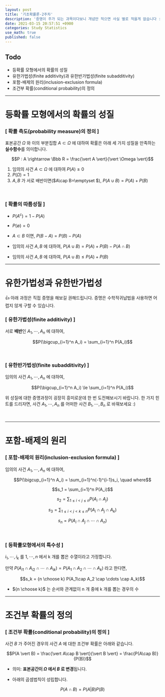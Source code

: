 ```yaml
---
layout: post
title: '기초확률론-2주차'
description: '증명이 주가 되는 과목이다보니 개념만 적으면 사실 별로 적을게 없습니다 :0'
date: 2021-03-15 20:57:51 +0900
categories: Study Statistics
use_math: true
published: false
---
```


## Todo
- 등확률 모형에서의 확률의 성질
- 유한가법성(finite additivity)과 유한반가법성(finite subadditivity)
- 포함-배제의 원리(inclusion-exclusion formula)
- 조건부 확률(conditional probability)의 정의

---

# 등확률 모형에서의 확률의 성질

### [ 확률 측도(probability measure)의 정의 ] 
표본공간 $\Omega$ 와 이의 부분집합 $A \subset \Omega$ 에 대하여 확률은 아래 세 가지 성질을 만족하는 **실수함수**를 의미합니다.

$$P : A \rightarrow \Bbb R = \frac{\vert A \vert}{\vert \Omega \vert}$$

1. 임의의 사건 $A \subset \Omega$ 에 대하여 $P(A) \ge 0$
2. $P(\Omega) = 1$
3. $A, B$ 가 서로 배반이면($A\cap B=\emptyset $), $P(A\cup B) = P(A) + P(B)$ 

<br>

### [ 확률의 따름성질 ]

- $P(A^c) = 1- P(A)$

- $P(\emptyset) = 0$

- $A \subset B$ 이면, $P(B-A) = P(B) - P(A)$

- 임의의 사건 $A, B$ 에 대하여, $P(A\cup B) = P(A)+P(B)-P(A\cap B)$

- 임의의 사건 $A, B$ 에 대하여, $P(A\cup B) \le P(A)+P(B)$

---

# 유한가법성과 유한반가법성
👍 아래 과정은 직접 증명을 해보길 권해드립니다. 증명은 수학적귀납법을 사용하면 어렵지 않게 구할 수 있습니다.

### [ 유한가법성(finite additivity) ]
서로 **배반**인 $A_1, \cdots, A_n$ 에 대하여,

$$P(\bigcup_{i=1}^n A_i) = \sum_{i=1}^n P(A_i)$$

<br>

### [ 유한반가법성(finite subadditivity) ]
임의의 사건 $A_1, \cdots, A_n$ 에 대하여,

$$P(\bigcup_{i=1}^n A_i) \le \sum_{i=1}^n P(A_i)$$

위 성질에 대한 증명과정이 굉장히 흥미로운데 한 번 도전해보시기 바랍니다. 한 가지 힌트를 드리자면, 사건 $A_1, \cdots, A_n$ 를 어떠한 사건 $B_1, \cdots, B_n$ 로 바꿔보세요 :)

<br>

---

# 포함-배제의 원리

### [ 포함-배제의 원리(inclusion-exclusion formula) ]

임의의 사건 $A_1, \cdots, A_n$ 에 대하여,

$$P(\bigcup_{i=1}^n A_i) = \sum_{i=1}^n(-1)^{i-1}s_i, \quad where$$

$$s_1 = \sum_{i=1}^n P(A_i)$$

$$s_2 = \sum_{1\le i < j \le n} P(A_i \cap A_j)$$

$$s_3 = \sum_{1\le i < j < k \le n} P(A_i \cap A_j \cap A_k)$$

$$s_n = P(A_i \cap A_j \cap \cdots \cap A_n)$$

<br>

### [ 등확률모형에서의 특수성 ]

$i_1, \cdots, i_k$ 를 ${1, \cdots, n}$ 에서 k 개를 뽑은 수열이라고 가정합니다.

만약 $P(A_{i1} \cap A_{i2} \cap \cdots \cap A_{ik}) = P(A_1\cap A_2 \cap \cdots \cap A_k)$ 라고 한다면,

$$s_k = {n \choose k} P(A_1\cap A_2 \cap \cdots \cap A_k)$$

- ${n \choose k}$ 는 순서와 관계없이 n 개 중에 k 개를 뽑는 경우의 수

---

# 조건부 확률의 정의

### [ 조건부 확률(conditional probability)의 정의 ]

사건 $B$ 가 주어진 경우의 사건 $A$ 에 대한 조건부 확률은 아래와 같습니다.

$$P(A \vert B) = \frac{\vert A\cap B \vert}{\vert B \vert} = \frac{P(A\cap B)}{P(B)}$$

- 의미: **표본공간이 $\Omega$ 에서 $B$ 로 변경**됩니다.

- 아래의 곱셈법칙이 성립합니다.

$$P(A\cap B) = P(A \vert B)P(B)$$